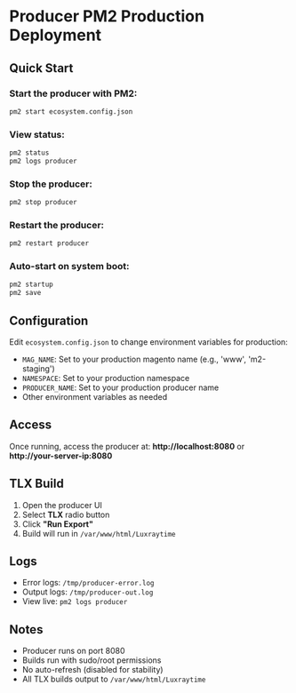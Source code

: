 # Producer PM2 Production Deployment

## Quick Start

### Start the producer with PM2:
```bash
pm2 start ecosystem.config.json
```

### View status:
```bash
pm2 status
pm2 logs producer
```

### Stop the producer:
```bash
pm2 stop producer
```

### Restart the producer:
```bash
pm2 restart producer
```

### Auto-start on system boot:
```bash
pm2 startup
pm2 save
```

## Configuration

Edit `ecosystem.config.json` to change environment variables for production:
- `MAG_NAME`: Set to your production magento name (e.g., 'www', 'm2-staging')
- `NAMESPACE`: Set to your production namespace
- `PRODUCER_NAME`: Set to your production producer name
- Other environment variables as needed

## Access

Once running, access the producer at:
**http://localhost:8080** or **http://your-server-ip:8080**

## TLX Build

1. Open the producer UI
2. Select **TLX** radio button
3. Click **"Run Export"**
4. Build will run in `/var/www/html/Luxraytime`

## Logs

- Error logs: `/tmp/producer-error.log`
- Output logs: `/tmp/producer-out.log`
- View live: `pm2 logs producer`

## Notes

- Producer runs on port 8080
- Builds run with sudo/root permissions
- No auto-refresh (disabled for stability)
- All TLX builds output to `/var/www/html/Luxraytime`
